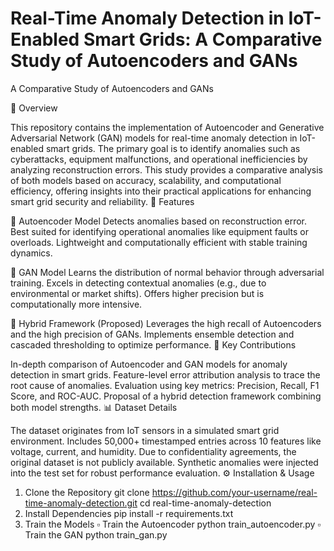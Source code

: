 # Real-Time Anomaly Detection in IoT-Enabled Smart Grids: A Comparative Study of Autoencoders and GANs

A Comparative Study of Autoencoders and GANs

📌 Overview

This repository contains the implementation of Autoencoder and Generative Adversarial Network (GAN) models for real-time anomaly detection in IoT-enabled smart grids. The primary goal is to identify anomalies such as cyberattacks, equipment malfunctions, and operational inefficiencies by analyzing reconstruction errors.
This study provides a comparative analysis of both models based on accuracy, scalability, and computational efficiency, offering insights into their practical applications for enhancing smart grid security and reliability.
🚀 Features

🔹 Autoencoder Model
Detects anomalies based on reconstruction error.
Best suited for identifying operational anomalies like equipment faults or overloads.
Lightweight and computationally efficient with stable training dynamics.

🔹 GAN Model
Learns the distribution of normal behavior through adversarial training.
Excels in detecting contextual anomalies (e.g., due to environmental or market shifts).
Offers higher precision but is computationally more intensive.

🔹 Hybrid Framework (Proposed)
Leverages the high recall of Autoencoders and the high precision of GANs.
Implements ensemble detection and cascaded thresholding to optimize performance.
🧠 Key Contributions

In-depth comparison of Autoencoder and GAN models for anomaly detection in smart grids.
Feature-level error attribution analysis to trace the root cause of anomalies.
Evaluation using key metrics: Precision, Recall, F1 Score, and ROC-AUC.
Proposal of a hybrid detection framework combining both model strengths.
📊 Dataset Details

The dataset originates from IoT sensors in a simulated smart grid environment.
Includes 50,000+ timestamped entries across 10 features like voltage, current, and humidity.
Due to confidentiality agreements, the original dataset is not publicly available.
Synthetic anomalies were injected into the test set for robust performance evaluation.
⚙️ Installation & Usage

1. Clone the Repository
git clone https://github.com/your-username/real-time-anomaly-detection.git
cd real-time-anomaly-detection
2. Install Dependencies
pip install -r requirements.txt
3. Train the Models
▫️ Train the Autoencoder
python train_autoencoder.py
▫️ Train the GAN
python train_gan.py
